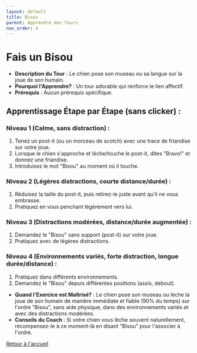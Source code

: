 ```yaml
---
layout: default
title: Bisou
parent: Apprendre des Tours
nav_order: 4
---
```


# Fais un Bisou

- **Description du Tour** : Le chien pose son museau ou sa langue sur la joue de son humain.
- **Pourquoi l'Apprendre?** : Un tour adorable qui renforce le lien affectif.
- **Prérequis** : Aucun prérequis spécifique.

## Apprentissage Étape par Étape (sans clicker) :

### Niveau 1 (Calme, sans distraction) :
1. Tenez un post-it (ou un morceau de scotch) avec une trace de friandise sur votre joue.
2. Lorsque le chien s'approche et lèche/touche le post-it, dites "Bravo!" et donnez une friandise.
3. Introduisez le mot "Bisou" au moment où il touche.

### Niveau 2 (Légères distractions, courte distance/durée) :
1. Réduisez la taille du post-it, puis retirez-le juste avant qu'il ne vous embrasse.
2. Pratiquez en vous penchant légèrement vers lui.

### Niveau 3 (Distractions modérées, distance/durée augmentée) :
1. Demandez le "Bisou" sans support (post-it) sur votre joue.
2. Pratiquez avec de légères distractions.

### Niveau 4 (Environnements variés, forte distraction, longue durée/distance) :
1. Pratiquez dans différents environnements.
2. Demandez le "Bisou" depuis différentes positions (assis, debout).

- **Quand l'Exercice est Maîtrisé?** : Le chien pose son museau ou lèche la joue de son humain de manière immédiate et fiable (90% du temps) sur l'ordre "Bisou", sans aide physique, dans des environnements variés et avec des distractions modérées.
- **Conseils du Coach** : Si votre chien vous lèche souvent naturellement, récompensez-le à ce moment-là en disant "Bisou" pour l'associer à l'ordre. 

[Retour à l'accueil](../index.md) 
